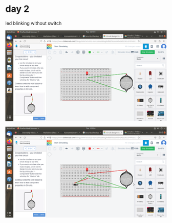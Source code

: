 # day 2

led blinking without switch

![no loading](https://github.com/Adhithkjayadas/internship-10-days/blob/main/image/Screenshot%20from%202023-05-09%2012-14-35.png)

![no loading](https://github.com/Adhithkjayadas/internship-10-days/blob/main/Screenshot%20from%202023-05-09%2012-23-38.png)
